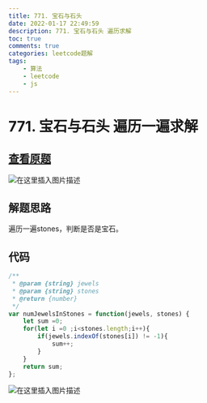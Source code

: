 ```yaml
---
title: 771. 宝石与石头
date: 2022-01-17 22:49:59
description: 771. 宝石与石头 遍历求解
toc: true
comments: true
categories: leetcode题解
tags:
	- 算法
	- leetcode
	- js
---
```




# 771. 宝石与石头 遍历一遍求解

## [查看原题](https://leetcode-cn.com/problems/jewels-and-stones/)
![在这里插入图片描述](https://img-blog.csdnimg.cn/f0906751799f498dad87fac7c75dbc33.png?x-oss-process=image/watermark,type_d3F5LXplbmhlaQ,shadow_50,text_Q1NETiBA562xLi4=,size_20,color_FFFFFF,t_70,g_se,x_16)

## 解题思路
遍历一遍stones，判断是否是宝石。

## 代码

```javascript
/**
 * @param {string} jewels
 * @param {string} stones
 * @return {number}
 */
var numJewelsInStones = function(jewels, stones) {
	let sum =0;
	for(let i =0 ;i<stones.length;i++){
		if(jewels.indexOf(stones[i]) != -1){
			sum++;
		}
	}
	return sum;
};
```
![在这里插入图片描述](https://img-blog.csdnimg.cn/74bfbe4173244470b151a8e069e4c930.png?x-oss-process=image/watermark,type_d3F5LXplbmhlaQ,shadow_50,text_Q1NETiBA562xLi4=,size_20,color_FFFFFF,t_70,g_se,x_16)
